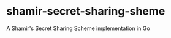 shamir-secret-sharing-sheme
===========================

A Shamir's Secret Sharing Scheme implementation in Go